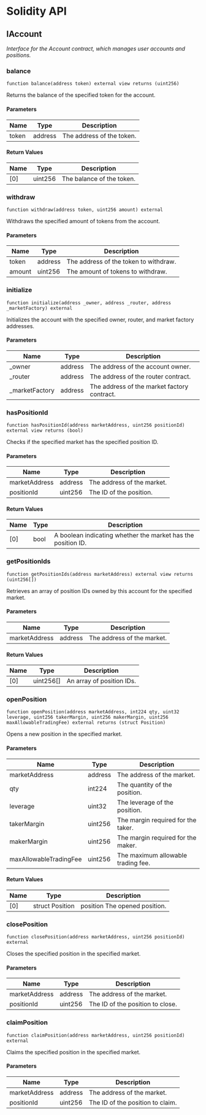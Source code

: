 # Solidity API

## IAccount

_Interface for the Account contract, which manages user accounts and positions._

### balance

```solidity
function balance(address token) external view returns (uint256)
```

Returns the balance of the specified token for the account.

#### Parameters

| Name | Type | Description |
| ---- | ---- | ----------- |
| token | address | The address of the token. |

#### Return Values

| Name | Type | Description |
| ---- | ---- | ----------- |
| [0] | uint256 | The balance of the token. |

### withdraw

```solidity
function withdraw(address token, uint256 amount) external
```

Withdraws the specified amount of tokens from the account.

#### Parameters

| Name | Type | Description |
| ---- | ---- | ----------- |
| token | address | The address of the token to withdraw. |
| amount | uint256 | The amount of tokens to withdraw. |

### initialize

```solidity
function initialize(address _owner, address _router, address _marketFactory) external
```

Initializes the account with the specified owner, router, and market factory addresses.

#### Parameters

| Name | Type | Description |
| ---- | ---- | ----------- |
| _owner | address | The address of the account owner. |
| _router | address | The address of the router contract. |
| _marketFactory | address | The address of the market factory contract. |

### hasPositionId

```solidity
function hasPositionId(address marketAddress, uint256 positionId) external view returns (bool)
```

Checks if the specified market has the specified position ID.

#### Parameters

| Name | Type | Description |
| ---- | ---- | ----------- |
| marketAddress | address | The address of the market. |
| positionId | uint256 | The ID of the position. |

#### Return Values

| Name | Type | Description |
| ---- | ---- | ----------- |
| [0] | bool | A boolean indicating whether the market has the position ID. |

### getPositionIds

```solidity
function getPositionIds(address marketAddress) external view returns (uint256[])
```

Retrieves an array of position IDs owned by this account for the specified market.

#### Parameters

| Name | Type | Description |
| ---- | ---- | ----------- |
| marketAddress | address | The address of the market. |

#### Return Values

| Name | Type | Description |
| ---- | ---- | ----------- |
| [0] | uint256[] | An array of position IDs. |

### openPosition

```solidity
function openPosition(address marketAddress, int224 qty, uint32 leverage, uint256 takerMargin, uint256 makerMargin, uint256 maxAllowableTradingFee) external returns (struct Position)
```

Opens a new position in the specified market.

#### Parameters

| Name | Type | Description |
| ---- | ---- | ----------- |
| marketAddress | address | The address of the market. |
| qty | int224 | The quantity of the position. |
| leverage | uint32 | The leverage of the position. |
| takerMargin | uint256 | The margin required for the taker. |
| makerMargin | uint256 | The margin required for the maker. |
| maxAllowableTradingFee | uint256 | The maximum allowable trading fee. |

#### Return Values

| Name | Type | Description |
| ---- | ---- | ----------- |
| [0] | struct Position | position The opened position. |

### closePosition

```solidity
function closePosition(address marketAddress, uint256 positionId) external
```

Closes the specified position in the specified market.

#### Parameters

| Name | Type | Description |
| ---- | ---- | ----------- |
| marketAddress | address | The address of the market. |
| positionId | uint256 | The ID of the position to close. |

### claimPosition

```solidity
function claimPosition(address marketAddress, uint256 positionId) external
```

Claims the specified position in the specified market.

#### Parameters

| Name | Type | Description |
| ---- | ---- | ----------- |
| marketAddress | address | The address of the market. |
| positionId | uint256 | The ID of the position to claim. |

